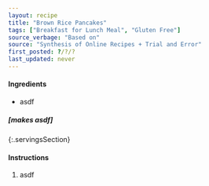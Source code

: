 ```yaml
---
layout: recipe
title: "Brown Rice Pancakes"
tags: ["Breakfast for Lunch Meal", "Gluten Free"]
source_verbage: "Based on"
source: "Synthesis of Online Recipes + Trial and Error" 
first_posted: ?/?/?
last_updated: never
---
```


#### Ingredients
- asdf

##### [makes asdf]
{:.servingsSection}

#### Instructions
1. asdf